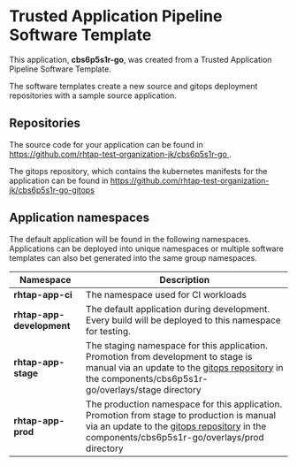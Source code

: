 # Trusted Application Pipeline Software Template

This application, **cbs6p5s1r-go**, was created from a Trusted Application Pipeline Software Template.

The software templates create a new source and gitops deployment repositories with a sample source application. 

## Repositories

The source code for your application can be found in [https://github.com/rhtap-test-organization-jk/cbs6p5s1r-go ](https://github.com/rhtap-test-organization-jk/cbs6p5s1r-go ).
 
The gitops repository, which contains the kubernetes manifests for the application can be found in 
[https://github.com/rhtap-test-organization-jk/cbs6p5s1r-go-gitops ](https://github.com/rhtap-test-organization-jk/cbs6p5s1r-go-gitops ) 

## Application namespaces 

The default application will be found in the following namespaces. Applications can be deployed into unique namespaces or multiple software templates can also bet generated into the same group namespaces.  

|  Namespace   |  Description   |  
| -------- | -------- |
| **rhtap-app-ci** | The namespace used for CI workloads |
| **rhtap-app-development** | The default application during development. Every build will be deployed to this namespace for testing. |
| **rhtap-app-stage** | The staging namespace for this application. Promotion from development to stage is manual via an update to the [gitops repository](https://github.com/rhtap-test-organization-jk/cbs6p5s1r-go-gitops ) in the components/cbs6p5s1r-go/overlays/stage directory |
| **rhtap-app-prod** | The production namespace for this application. Promotion from stage to production is manual via an update to the [gitops repository](https://github.com/rhtap-test-organization-jk/cbs6p5s1r-go-gitops ) in the components/cbs6p5s1r-go/overlays/prod directory |